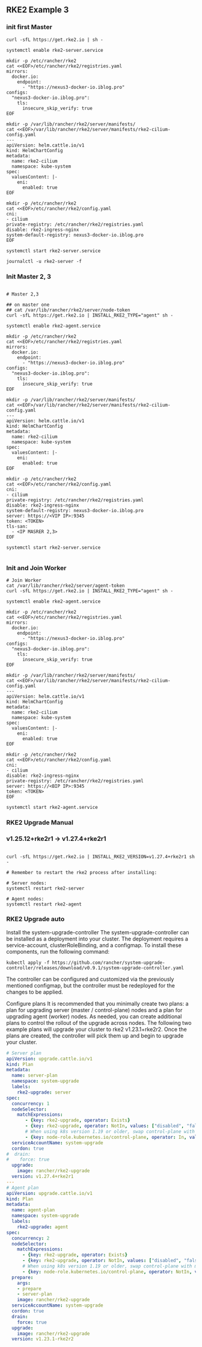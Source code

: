 ## RKE2 Example 3

### init first Master

```
curl -sfL https://get.rke2.io | sh -

systemctl enable rke2-server.service

mkdir -p /etc/rancher/rke2
cat <<EOF>/etc/rancher/rke2/registries.yaml
mirrors:
  docker.io:
    endpoint:
      - "https://nexus3-docker-io.iblog.pro"
configs:
  "nexus3-docker-io.iblog.pro":
    tls:
      insecure_skip_verify: true
EOF

mkdir -p /var/lib/rancher/rke2/server/manifests/
cat <<EOF>/var/lib/rancher/rke2/server/manifests/rke2-cilium-config.yaml
---
apiVersion: helm.cattle.io/v1
kind: HelmChartConfig
metadata:
  name: rke2-cilium
  namespace: kube-system
spec:
  valuesContent: |-
    eni:
      enabled: true
EOF

mkdir -p /etc/rancher/rke2
cat <<EOF>/etc/rancher/rke2/config.yaml
cni:
- cilium
private-registry: /etc/rancher/rke2/registries.yaml
disable: rke2-ingress-nginx
system-default-registry: nexus3-docker-io.iblog.pro
EOF

systemctl start rke2-server.service

journalctl -u rke2-server -f
```


### Init Master 2, 3

```shell

# Master 2,3

## on master one
## cat /var/lib/rancher/rke2/server/node-token
curl -sfL https://get.rke2.io | INSTALL_RKE2_TYPE="agent" sh -

systemctl enable rke2-agent.service

mkdir -p /etc/rancher/rke2
cat <<EOF>/etc/rancher/rke2/registries.yaml
mirrors:
  docker.io:
    endpoint:
      - "https://nexus3-docker-io.iblog.pro"
configs:
  "nexus3-docker-io.iblog.pro":
    tls:
      insecure_skip_verify: true
EOF

mkdir -p /var/lib/rancher/rke2/server/manifests/
cat <<EOF>/var/lib/rancher/rke2/server/manifests/rke2-cilium-config.yaml
---
apiVersion: helm.cattle.io/v1
kind: HelmChartConfig
metadata:
  name: rke2-cilium
  namespace: kube-system
spec:
  valuesContent: |-
    eni:
      enabled: true
EOF

mkdir -p /etc/rancher/rke2
cat <<EOF>/etc/rancher/rke2/config.yaml
cni:
- cilium
private-registry: /etc/rancher/rke2/registries.yaml
disable: rke2-ingress-nginx
system-default-registry: nexus3-docker-io.iblog.pro
server: https://<VIP IP>:9345
token: <TOKEN>
tls-san:
  - <IP MASRER 2,3>
EOF

systemctl start rke2-server.service


```


### Init and Join Worker

```shell
# Join Worker
cat /var/lib/rancher/rke2/server/agent-token
curl -sfL https://get.rke2.io | INSTALL_RKE2_TYPE="agent" sh -

systemctl enable rke2-agent.service

mkdir -p /etc/rancher/rke2
cat <<EOF>/etc/rancher/rke2/registries.yaml
mirrors:
  docker.io:
    endpoint:
      - "https://nexus3-docker-io.iblog.pro"
configs:
  "nexus3-docker-io.iblog.pro":
    tls:
      insecure_skip_verify: true
EOF

mkdir -p /var/lib/rancher/rke2/server/manifests/
cat <<EOF>/var/lib/rancher/rke2/server/manifests/rke2-cilium-config.yaml
---
apiVersion: helm.cattle.io/v1
kind: HelmChartConfig
metadata:
  name: rke2-cilium
  namespace: kube-system
spec:
  valuesContent: |-
    eni:
      enabled: true
EOF

mkdir -p /etc/rancher/rke2
cat <<EOF>/etc/rancher/rke2/config.yaml
cni:
- cilium
disable: rke2-ingress-nginx
private-registry: /etc/rancher/rke2/registries.yaml
server: https://<BIP IP>:9345
token: <TOKEN>
EOF

systemctl start rke2-agent.service

```



### RKE2 Upgrade Manual

### v1.25.12+rke2r1 -> v1.27.4+rke2r1

```shell

curl -sfL https://get.rke2.io | INSTALL_RKE2_VERSION=v1.27.4+rke2r1 sh -

# Remember to restart the rke2 process after installing:

# Server nodes:
systemctl restart rke2-server

# Agent nodes:
systemctl restart rke2-agent

```

### RKE2 Upgrade auto



Install the system-upgrade-controller
The system-upgrade-controller can be installed as a deployment into your cluster. The deployment requires a service-account, clusterRoleBinding, and a configmap. To install these components, run the following command:

```shell
kubectl apply -f https://github.com/rancher/system-upgrade-controller/releases/download/v0.9.1/system-upgrade-controller.yaml
```

The controller can be configured and customized via the previously mentioned configmap, but the controller must be redeployed for the changes to be applied.

Configure plans
It is recommended that you minimally create two plans: a plan for upgrading server (master / control-plane) nodes and a plan for upgrading agent (worker) nodes. As needed, you can create additional plans to control the rollout of the upgrade across nodes. The following two example plans will upgrade your cluster to rke2 v1.23.1+rke2r2. Once the plans are created, the controller will pick them up and begin to upgrade your cluster.

```yaml
# Server plan
apiVersion: upgrade.cattle.io/v1
kind: Plan
metadata:
  name: server-plan
  namespace: system-upgrade
  labels:
    rke2-upgrade: server
spec:
  concurrency: 1
  nodeSelector:
    matchExpressions:
       - {key: rke2-upgrade, operator: Exists}
       - {key: rke2-upgrade, operator: NotIn, values: ["disabled", "false"]}
       # When using k8s version 1.19 or older, swap control-plane with master
       - {key: node-role.kubernetes.io/control-plane, operator: In, values: ["true"]}
  serviceAccountName: system-upgrade
  cordon: true
#  drain:
#    force: true
  upgrade:
    image: rancher/rke2-upgrade
  version: v1.27.4+rke2r1
---
# Agent plan
apiVersion: upgrade.cattle.io/v1
kind: Plan
metadata:
  name: agent-plan
  namespace: system-upgrade
  labels:
    rke2-upgrade: agent
spec:
  concurrency: 2
  nodeSelector:
    matchExpressions:
      - {key: rke2-upgrade, operator: Exists}
      - {key: rke2-upgrade, operator: NotIn, values: ["disabled", "false"]}
      # When using k8s version 1.19 or older, swap control-plane with master
      - {key: node-role.kubernetes.io/control-plane, operator: NotIn, values: ["true"]}
  prepare:
    args:
    - prepare
    - server-plan
    image: rancher/rke2-upgrade
  serviceAccountName: system-upgrade
  cordon: true
  drain:
    force: true
  upgrade:
    image: rancher/rke2-upgrade
  version: v1.23.1-rke2r2
```
